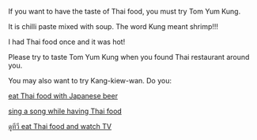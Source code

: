 If you want to have the taste of Thai food, you must try Tom Yum Kung.

It is chilli paste mixed with soup. The word Kung meant shrimp!!!

I had Thai food once and it was hot!

Please try to taste Tom Yum Kung when you found Thai restaurant around you.

You may also want to try Kang-kiew-wan.
Do you:

[eat Thai food with Japanese beer](../../japanese/beer/beer.md)

[sing a song while having Thai food](../../english/sing-song/sing.md)

[ดูทีวี eat Thai food and watch TV](https://www.youtube.com)
